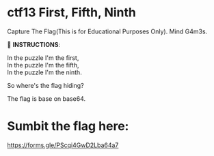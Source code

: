 
# ctf13 First, Fifth, Ninth
Capture The Flag(This is for Educational Purposes Only). Mind G4m3s.

📝 **INSTRUCTIONS**:

In the puzzle I'm the first, \
In the puzzle I'm the fifth, \
In the puzzle I'm the ninth.

So where's the flag hiding?

The flag is base on base64.

# Sumbit the flag here:
https://forms.gle/PScqi4GwD2Lba64a7
